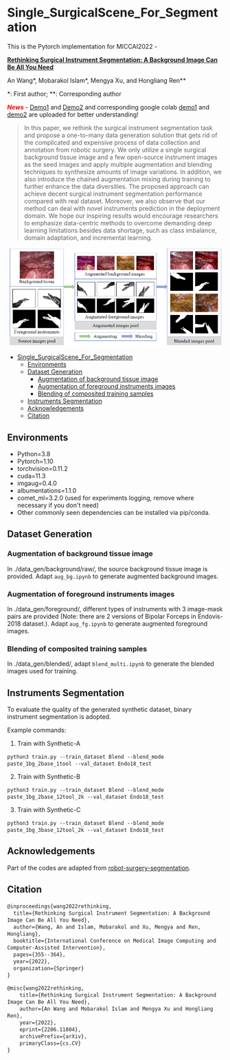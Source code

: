 # Single_SurgicalScene_For_Segmentation

This is the Pytorch implementation for MICCAI2022 -

[**Rethinking Surgical Instrument Segmentation: A Background Image Can Be All You Need**](https://arxiv.org/abs/2206.11804)

An Wang*, Mobarakol Islam*, Mengya Xu, and Hongliang Ren**

*: First author; **: Corresponding author

<span style="color:red;">***News***</span> - [Demo1](./demo/blending_demo_naive.ipynb) and [Demo2](./demo/demo_augblend.ipynb) and corresponding google colab [demo1](./demo/colab/blending_demo_naive.ipynb) and [demo2](./demo/colab/demo_augblend.ipynb) are uploaded for better understanding!

> In this paper, we rethink the surgical instrument segmentation task and propose a one-to-many data generation solution that gets rid of the complicated and expensive process of data collection and annotation from robotic surgery. We only utilize a single surgical background tissue image and a few open-source instrument images as the seed images and apply multiple augmentation and blending techniques to synthesize amounts of image variations. In addition, we also introduce the chained augmentation mixing during training to further enhance the data diversities. The proposed approach can achieve decent surgical instrument segmentation performance compared with real dataset. Moreover, we also observe that our method can deal with novel instruments prediction in the deployment domain. We hope our inspiring results would encourage researchers to emphasize data-centric methods to overcome demanding deep learning limitations besides data shortage, such as class imbalance, domain adaptation, and incremental learning.

![overall_framework](overall_framework.png)

- [Single\_SurgicalScene\_For\_Segmentation](#single_surgicalscene_for_segmentation)
  - [Environments](#environments)
  - [Dataset Generation](#dataset-generation)
    - [Augmentation of background tissue image](#augmentation-of-background-tissue-image)
    - [Augmentation of foreground instruments images](#augmentation-of-foreground-instruments-images)
    - [Blending of composited training samples](#blending-of-composited-training-samples)
  - [Instruments Segmentation](#instruments-segmentation)
  - [Acknowledgements](#acknowledgements)
  - [Citation](#citation)

## Environments

* Python=3.8
* Pytorch=1.10
* torchvision=0.11.2
* cuda=11.3
* imgaug=0.4.0
* albumentations=1.1.0
* comet_ml=3.2.0 (used for experiments logging, remove where necessary if you don't need)
* Other commonly seen dependencies can be installed via pip/conda.

## Dataset Generation

### Augmentation of background tissue image
In ./data_gen/background/raw/, the source background tissue image is provided. Adapt `aug_bg.ipynb` to generate augmented background images.

### Augmentation of foreground instruments images
In ./data_gen/foreground/, different types of instruments with 3 image-mask pairs are provided (Note: there are 2 versions of Bipolar Forceps in Endovis-2018 dataset.). Adapt `aug_fg.ipynb` to generate augmented foreground images.

### Blending of composited training samples
In ./data_gen/blended/, adapt `blend_multi.ipynb` to generate the blended images used for training.

## Instruments Segmentation

To evaluate the quality of the generated synthetic dataset, binary instrument segmentation is adopted. 

Example commands:

1. Train with Synthetic-A
```
python3 train.py --train_dataset Blend --blend_mode paste_1bg_2base_1tool --val_dataset Endo18_test
```
2. Train with Synthetic-B
```
python3 train.py --train_dataset Blend --blend_mode paste_1bg_2base_12tool_2k --val_dataset Endo18_test
```
3. Train with Synthetic-C
```
python3 train.py --train_dataset Blend --blend_mode paste_1bg_3base_12tool_2k --val_dataset Endo18_test 
```

## Acknowledgements

Part of the codes are adapted from [robot-surgery-segmentation](https://github.com/ternaus/robot-surgery-segmentation).

## Citation
```
@inproceedings{wang2022rethinking,
  title={Rethinking Surgical Instrument Segmentation: A Background Image Can Be All You Need},
  author={Wang, An and Islam, Mobarakol and Xu, Mengya and Ren, Hongliang},
  booktitle={International Conference on Medical Image Computing and Computer-Assisted Intervention},
  pages={355--364},
  year={2022},
  organization={Springer}
}
```
```
@misc{wang2022rethinking,
    title={Rethinking Surgical Instrument Segmentation: A Background Image Can Be All You Need},
    author={An Wang and Mobarakol Islam and Mengya Xu and Hongliang Ren},
    year={2022},
    eprint={2206.11804},
    archivePrefix={arXiv},
    primaryClass={cs.CV}
}
```
